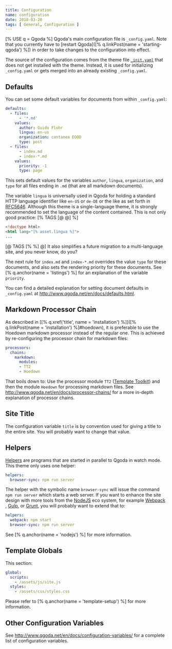 ```yaml
---
title: Configuration
name: configuration
date: 2018-03-20
tags: [ General, Configuration ]
---
```

[% USE q = Qgoda %]
Qgoda's main configuration file is `_config.yaml`.  Note that you currently have to [restart Qgoda]([% q.linkPost(name = 'starting-qgoda') %]) in order to take changes to the configuration into effect.

The source of the configuration comes from the theme file [`_init.yaml`](https://github.com/gflohr/qgoda-essential/blob/master/_init.yaml) that does not get installed with the theme.  Instead, it is used for initializing `_config.yaml` or gets merged into an already existing `_config.yaml`.

## Defaults

You can set some default variables for documents from within `_config.yaml`:

```yaml
defaults:
  - files:
      - '*.md'
    values:
      author: Guido Flohr
      lingua: en-us
      organization: cantanea EOOD
      type: post
  - files:
      - index.md
      - index-*.md
    values:
      priority: -1
      type: page
```

This sets default values for the variables `author`, `lingua`, `organization`, and `type` for all files ending in `.md` (that are all markdown documents).

The variable `lingua` is universally used in Qgoda for holding a standard HTTP language identifier like `en-US` or `de-DE` or the like as set forth in [RFC5646](http://www.rfc-editor.org/rfc/rfc5646.txt).  Although this theme is a single-language theme, it is strongly recommended to set the language of the content contained.  This is not only good practice:
[% TAGS [@ @] %]

```html
<!doctype html>
<html lang="[% asset.lingua %]">
...
```

[@ TAGS [% %] @]
It also simplifies a future migration to a multi-language site, and you never know, do you?

The next rule for `index.md` and `index-*.md` overrides the value `type` for these documents, and also sets the rendering priority for these documents.  See [% q.anchor(name = 'listings') %] for an explanation of the variable `priority`.

You can find a detailed explanation for setting document defaults in `_config.yaml` at http://www.qgoda.net/en/docs/defaults.html.

## Markdown Processor Chain

As described in [[% q.xref('title', name = 'installation') %]]([% q.linkPost(name = 'installation') %]#hoedown), it is preferable to use the Hoedown markdown processor instead of the regular one.  This is achieved by re-configuring the processor chain for markdown files:

```yaml
processors:
  chains:
    markdown:
      modules:
      - TT2
      - Hoedown
```

That boils down to: Use the processor module `TT2` ([Template Toolkit](http://www.template-toolkit.org/)) and then the module `Hoedown` for processing markdown files.  See http://www.qgoda.net/en/docs/processor-chains/ for a more in-depth explanation of processor chains.

## Site Title

The configuration variable `title` is by convention used for giving a title to the entire site.  You will probably want to change that value.

## Helpers

[Helpers](http://www.qgoda.net/en/docs/) are programs that are started in parallel to Qgoda in watch mode.  This theme only uses one helper:

```yaml
helpers:
  browser-sync: npm run server
```

The helper with the symbolic name `browser-sync` will issue the command `npm run server` which starts a web server.  If you want to enhance the site design with more tools from the [NodeJS](https://nodejs.org/en/) eco system, for example [Webpack](https://webpack.js.org/)
, [Gulp](https://gulpjs.com/), or [Grunt](https://gruntjs.com/), you will probably want to extend that to:

```yaml
helpers:
  webpack: npm start
  browser-sync: npm run server
```
See [% q.anchor(name = 'nodejs') %] for more information.

## Template Globals

This section:

```yaml
global:
  scripts:
    - /assets/js/site.js
  styles:
    - /assets/css/styles.css
```

Please refer to [% q.anchor(name = 'template-setup') %] for more information.

## Other Configuration Variables

See http://www.qgoda.net/en/docs/configuration-variables/ for a complete list of configuration variables.
